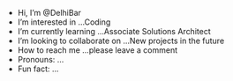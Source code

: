 - Hi, I’m @DelhiBar
- I’m interested in ...Coding 
- I’m currently learning ...Associate Solutions Architect 
- I’m looking to collaborate on ...New projects in the future 
- How to reach me ...please leave a comment
-  Pronouns: ...
-  Fun fact: ...

<!---
DelhiBar/DelhiBar is a ✨ special ✨ repository because its `README.md` (this file) appears on your GitHub profile.
You can click the Preview link to take a look at your changes.
--->
